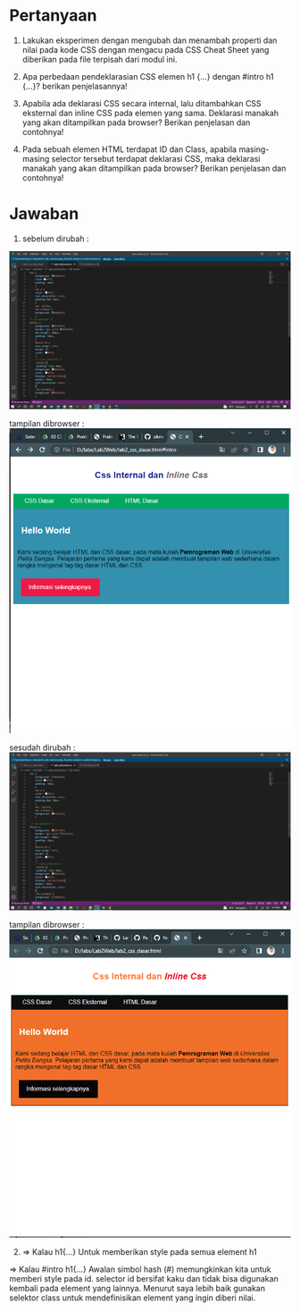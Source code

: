 # Pertanyaan

1. Lakukan eksperimen dengan mengubah dan menambah properti dan nilai pada kode CSS dengan mengacu pada CSS Cheat Sheet yang diberikan pada file terpisah dari modul ini.
2. Apa perbedaan pendeklarasian CSS elemen h1 {...} dengan #intro h1 {...}? berikan penjelasannya!
3. Apabila ada deklarasi CSS secara internal, lalu ditambahkan CSS eksternal dan inline CSS pada elemen yang sama. Deklarasi manakah yang akan ditampilkan pada browser? Berikan penjelasan dan contohnya!

4. Pada sebuah elemen HTML terdapat ID dan Class, apabila masing-masing selector tersebut terdapat deklarasi CSS, maka deklarasi manakah yang akan ditampilkan pada browser? Berikan penjelasan dan contohnya!

# Jawaban

1. sebelum dirubah :

![gambar 1](screenshot/foto1.png)

tampilan dibrowser :
![gambar 2](screenshot/foto2.png)

sesudah dirubah :
![gambar 3](screenshot/foto3.png)

tampilan dibrowser :
![gambar 4](screenshot/foto4.png)

2. => Kalau h1{...} Untuk memberikan style pada semua element h1

=> Kalau #intro h1{...} Awalan simbol hash (#) memungkinkan kita untuk memberi style pada id. selector id bersifat kaku dan tidak bisa digunakan kembali pada element yang lainnya. Menurut saya lebih baik gunakan selektor class untuk mendefinisikan element yang ingin diberi nilai.